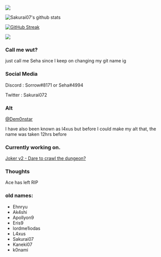 ![](https://komarev.com/ghpvc/?username=sakurai07)

![Sakurai07's github stats](https://github-readme-stats.vercel.app/api?username=N30nyx&count_private=true&theme=radical)

[![GitHub Streak](https://github-readme-streak-stats.herokuapp.com?user=n30nyx&theme=tokyonight&hide_border=true&date_format=M%20j%5B%2C%20Y%5D)](https://git.io/streak-stats)

<img src="https://github-readme-stats.vercel.app/api/top-langs/?username=N30nyx&layout=compact&langs_count=8&theme=dark">

### Call me wut?

just call me Seha since I keep on changing my git name ig


### Social Media
Discord : Sorrow#8171 or Seha#4994

Twitter : Sakurai072

### Alt
<a href="https://github.com/Dem0nstar/">@Dem0nstar</a>

I have also been known as l4xus but before I could make my alt that, the name was taken 12hrs before

### Currently working on.

<a href="https://github.com/ehnryu/Joker-v2">Joker v2 - Dare to crawl the dungeon?</a>

### Thoughts

Ace has left RIP

### old names:
- Ehnryu
- Ak4shi
- Apollyon9
- Eris9
- lordme1iodas
- L4xus
- Sakurai07
- Kaneki07
- k0nami
